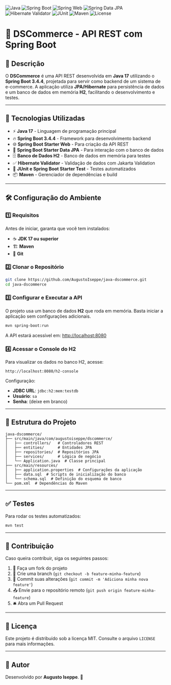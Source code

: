 ![Java](https://img.shields.io/badge/Java-17-orange?logo=openjdk&logoColor=white)
![Spring Boot](https://img.shields.io/badge/Spring%20Boot-3.4.4-brightgreen?logo=springboot&logoColor=white)
![Spring Web](https://img.shields.io/badge/Spring%20Web-REST-blue)
![Spring Data JPA](https://img.shields.io/badge/Spring%20Data%20JPA-ORM-lightgrey)
![Hibernate Validator](https://img.shields.io/badge/Hibernate%20Validator-Validation-red)
![JUnit](https://img.shields.io/badge/JUnit-Testing-lightblue)
![Maven](https://img.shields.io/badge/Maven-3.9+-C71A36?logo=apachemaven&logoColor=white)
![License](https://img.shields.io/badge/license-MIT-lightgrey)

# 🛒 DSCommerce - API REST com Spring Boot

## 📜 Descrição
O **DSCommerce** é uma API REST desenvolvida em **Java 17** utilizando o **Spring Boot 3.4.4**, projetada para servir como backend de um sistema de e-commerce. A aplicação utiliza **JPA/Hibernate** para persistência de dados e um banco de dados em memória **H2**, facilitando o desenvolvimento e testes.

---

## 🚀 Tecnologias Utilizadas
- ⚡ **Java 17** - Linguagem de programação principal
- 🔥 **Spring Boot 3.4.4** - Framework para desenvolvimento backend
- 🌐 **Spring Boot Starter Web** - Para criação da API REST
- 💾 **Spring Boot Starter Data JPA** - Para interação com o banco de dados
- 🗄️ **Banco de Dados H2** - Banco de dados em memória para testes
- ✅ **Hibernate Validator** - Validação de dados com Jakarta Validation
- 🧪 **JUnit e Spring Boot Starter Test** - Testes automatizados
- 📦 **Maven** - Gerenciador de dependências e build

---

## 🛠️ Configuração do Ambiente
### 1️⃣ Requisitos
Antes de iniciar, garanta que você tem instalados:
- ☕ **JDK 17 ou superior**
- 🏗️ **Maven**
- 🔗 **Git**

### 2️⃣ Clonar o Repositório
```sh
git clone https://github.com/AugustoIseppe/java-dscommerce.git
cd java-dscommerce
```

### 3️⃣ Configurar e Executar a API
O projeto usa um banco de dados **H2** que roda em memória. Basta iniciar a aplicação sem configurações adicionais.
```sh
mvn spring-boot:run
```
A API estará acessível em: [http://localhost:8080](http://localhost:8080)

### 4️⃣ Acessar o Console do H2
Para visualizar os dados no banco H2, acesse:
```
http://localhost:8080/h2-console
```
Configuração:
- **JDBC URL**: `jdbc:h2:mem:testdb`
- **Usuário**: `sa`
- **Senha**: (deixe em branco)

---

## 📂 Estrutura do Projeto
```
java-dscommerce/
├── src/main/java/com/augustoiseppe/dscommerce/
│   ├── controllers/   # Controladores REST
│   ├── entities/      # Entidades JPA
│   ├── repositories/  # Repositórios JPA
│   ├── services/      # Lógica de negócio
│   └── Application.java  # Classe principal
├── src/main/resources/
│   ├── application.properties  # Configurações da aplicação
│   ├── data.sql  # Scripts de inicialização do banco
│   └── schema.sql  # Definição do esquema de banco
└── pom.xml  # Dependências do Maven
```

---

## ✅ Testes
Para rodar os testes automatizados:
```sh
mvn test
```

---

## 🤝 Contribuição
Caso queira contribuir, siga os seguintes passos:
1. 🚀 Faça um fork do projeto
2. 🌿 Crie uma branch (`git checkout -b feature-minha-feature`)
3. 💾 Commit suas alterações (`git commit -m 'Adiciona minha nova feature'`)
4. 📤 Envie para o repositório remoto (`git push origin feature-minha-feature`)
5. 🛎️ Abra um Pull Request

---

## 📜 Licença
Este projeto é distribuído sob a licença MIT. Consulte o arquivo `LICENSE` para mais informações.

---

## 👤 Autor
Desenvolvido por **Augusto Iseppe**. 🚀

